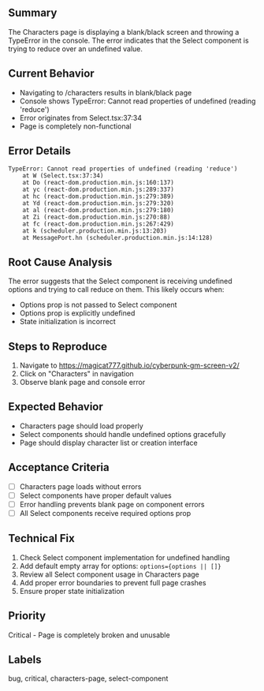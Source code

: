 ## Summary
The Characters page is displaying a blank/black screen and throwing a TypeError in the console. The error indicates that the Select component is trying to reduce over an undefined value.

## Current Behavior
- Navigating to /characters results in blank/black page
- Console shows TypeError: Cannot read properties of undefined (reading 'reduce')
- Error originates from Select.tsx:37:34
- Page is completely non-functional

## Error Details
```
TypeError: Cannot read properties of undefined (reading 'reduce')
    at W (Select.tsx:37:34)
    at Do (react-dom.production.min.js:160:137)
    at yc (react-dom.production.min.js:289:337)
    at hc (react-dom.production.min.js:279:389)
    at Yd (react-dom.production.min.js:279:320)
    at al (react-dom.production.min.js:279:180)
    at Zi (react-dom.production.min.js:270:88)
    at fc (react-dom.production.min.js:267:429)
    at k (scheduler.production.min.js:13:203)
    at MessagePort.hn (scheduler.production.min.js:14:128)
```

## Root Cause Analysis
The error suggests that the Select component is receiving undefined options and trying to call reduce on them. This likely occurs when:
- Options prop is not passed to Select component
- Options prop is explicitly undefined
- State initialization is incorrect

## Steps to Reproduce
1. Navigate to https://magicat777.github.io/cyberpunk-gm-screen-v2/
2. Click on "Characters" in navigation
3. Observe blank page and console error

## Expected Behavior
- Characters page should load properly
- Select components should handle undefined options gracefully
- Page should display character list or creation interface

## Acceptance Criteria
- [ ] Characters page loads without errors
- [ ] Select components have proper default values
- [ ] Error handling prevents blank page on component errors
- [ ] All Select components receive required options prop

## Technical Fix
1. Check Select component implementation for undefined handling
2. Add default empty array for options: `options={options || []}`
3. Review all Select component usage in Characters page
4. Add proper error boundaries to prevent full page crashes
5. Ensure proper state initialization

## Priority
Critical - Page is completely broken and unusable

## Labels
bug, critical, characters-page, select-component